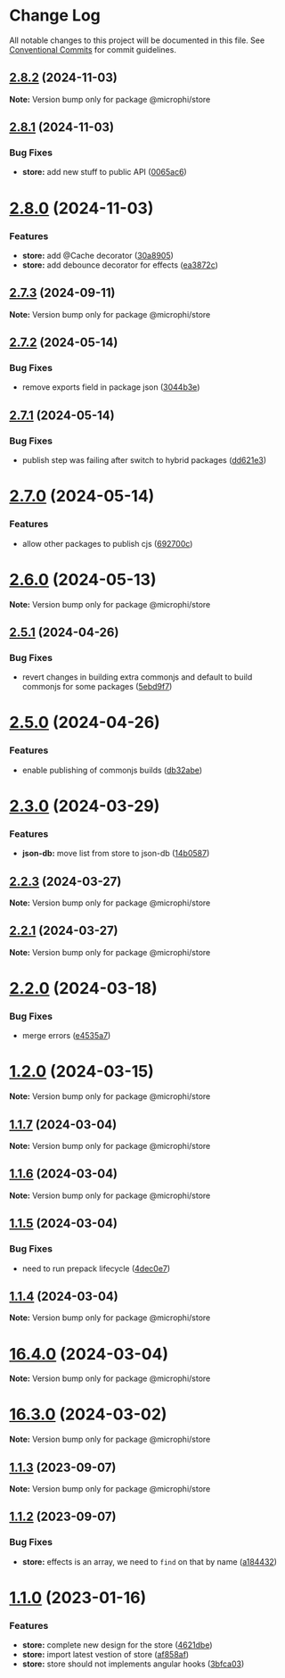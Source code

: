 # Change Log

All notable changes to this project will be documented in this file.
See [Conventional Commits](https://conventionalcommits.org) for commit guidelines.

## [2.8.2](https://github.com/microph1/microphi/compare/v2.8.1...v2.8.2) (2024-11-03)

**Note:** Version bump only for package @microphi/store

## [2.8.1](https://github.com/microph1/microphi/compare/v2.8.0...v2.8.1) (2024-11-03)

### Bug Fixes

* **store:** add new stuff to public API ([0065ac6](https://github.com/microph1/microphi/commit/0065ac6b51893951a1ff5b835713b2ac9e73f6ea))

# [2.8.0](https://github.com/microph1/microphi/compare/v2.7.4...v2.8.0) (2024-11-03)

### Features

* **store:** add @Cache decorator ([30a8905](https://github.com/microph1/microphi/commit/30a89058e5b734d120d759f1a8e66ef5113a6c2f))
* **store:** add debounce decorator for effects ([ea3872c](https://github.com/microph1/microphi/commit/ea3872ca5201abcc85e08478db17dc4aebd754ae))

## [2.7.3](https://github.com/microph1/microphi/compare/v2.7.2...v2.7.3) (2024-09-11)

**Note:** Version bump only for package @microphi/store

## [2.7.2](https://github.com/microph1/microphi/compare/v2.7.1...v2.7.2) (2024-05-14)

### Bug Fixes

* remove exports field in package json ([3044b3e](https://github.com/microph1/microphi/commit/3044b3e6d20e026240f63cc2272823105950af22))

## [2.7.1](https://github.com/microph1/microphi/compare/v2.7.0...v2.7.1) (2024-05-14)

### Bug Fixes

* publish step was failing after switch to hybrid packages ([dd621e3](https://github.com/microph1/microphi/commit/dd621e356954de1a0f58cd6043c7e29a9a7c9743))

# [2.7.0](https://github.com/microph1/microphi/compare/v2.6.0...v2.7.0) (2024-05-14)

### Features

* allow other packages to publish cjs ([692700c](https://github.com/microph1/microphi/commit/692700c703db8105e51455b578adbcc2f8c0075f))

# [2.6.0](https://github.com/microph1/microphi/compare/v2.5.1...v2.6.0) (2024-05-13)

**Note:** Version bump only for package @microphi/store

## [2.5.1](https://github.com/microph1/microphi/compare/v2.5.0...v2.5.1) (2024-04-26)

### Bug Fixes

* revert changes in building extra commonjs and default to build commonjs for some packages ([5ebd9f7](https://github.com/microph1/microphi/commit/5ebd9f72ec43171495d709f09deaf507c08bfdc7))

# [2.5.0](https://github.com/microph1/microphi/compare/v2.4.0...v2.5.0) (2024-04-26)

### Features

* enable publishing of commonjs builds ([db32abe](https://github.com/microph1/microphi/commit/db32abe5c1680b83ecd886b382011d834ed2006f))

# [2.3.0](https://github.com/microph1/microphi/compare/v2.2.3...v2.3.0) (2024-03-29)

### Features

* **json-db:** move list from store to json-db ([14b0587](https://github.com/microph1/microphi/commit/14b0587d01750005c0a763a0bcc66e2056010fc2))

## [2.2.3](https://github.com/microph1/microphi/compare/v2.2.2...v2.2.3) (2024-03-27)

**Note:** Version bump only for package @microphi/store

## [2.2.1](https://github.com/microph1/microphi/compare/v2.2.0...v2.2.1) (2024-03-27)

**Note:** Version bump only for package @microphi/store

# [2.2.0](https://github.com/microph1/microphi/compare/v1.2.0...v2.2.0) (2024-03-18)

### Bug Fixes

* merge errors ([e4535a7](https://github.com/microph1/microphi/commit/e4535a77c882a0d70851c4de600c948c1c2f3718))

# [1.2.0](https://github.com/microph1/microphi/compare/v1.1.7...v1.2.0) (2024-03-15)

**Note:** Version bump only for package @microphi/store

## [1.1.7](https://github.com/microph1/microphi/compare/v1.1.6...v1.1.7) (2024-03-04)

**Note:** Version bump only for package @microphi/store

## [1.1.6](https://github.com/microph1/microphi/compare/v1.1.5...v1.1.6) (2024-03-04)

**Note:** Version bump only for package @microphi/store

## [1.1.5](https://github.com/microph1/microphi/compare/v1.1.4...v1.1.5) (2024-03-04)

### Bug Fixes

* need to run prepack lifecycle ([4dec0e7](https://github.com/microph1/microphi/commit/4dec0e7a269e963448c8b74a141891bd2f39e021))

## [1.1.4](https://github.com/microph1/microphi/compare/v16.4.0...v1.1.4) (2024-03-04)

**Note:** Version bump only for package @microphi/store

# [16.4.0](https://github.com/microph1/microphi/compare/v16.3.0...v16.4.0) (2024-03-04)

**Note:** Version bump only for package @microphi/store

# [16.3.0](https://github.com/microph1/microphi/compare/v1.1.3...v16.3.0) (2024-03-02)

**Note:** Version bump only for package @microphi/store

## [1.1.3](https://github.com/microph1/microphi/compare/v1.1.2...v1.1.3) (2023-09-07)

**Note:** Version bump only for package @microphi/store

## [1.1.2](https://github.com/microph1/microphi/compare/v1.1.0...v1.1.2) (2023-09-07)

### Bug Fixes

* **store:** effects is an array, we need to `find` on that by name ([a184432](https://github.com/microph1/microphi/commit/a1844325e3833f04d27171d2f09d80e19c7f1159))

# [1.1.0](https://github.com/microph1/microphi/compare/v0.2.10...v1.1.0) (2023-01-16)

### Features

* **store:** complete new design for the store ([4621dbe](https://github.com/microph1/microphi/commit/4621dbe731587cb693bde768b631b22b6ccb2c1c))
* **store:** import latest vestion of store ([af858af](https://github.com/microph1/microphi/commit/af858af501fb39f8185d226b032629e5cb9fc19d))
* **store:** store should not implements angular hooks ([3bfca03](https://github.com/microph1/microphi/commit/3bfca03979f2e8858558c306fefe17534b5410d1))
